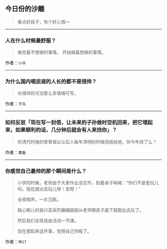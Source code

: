 ## 今日份的沙雕

> 看点好段子，有个好心情～


 
---

### 人在什么时候最舒服？

> 做完最不想做的事情。 开始做最想做的事情。


作者：`小许`

---

### 为什么国内唱民谣的人长的都不是很帅？

> 长得帅的可没那么多情绪可写。


作者：`子鸟`

---

### 如何反驳「现在写一封信，让未来的子孙做时空机回来，把它埋起来，如果顺利的话，几分钟后就会有人来找你」？

> 你清代时候的曾曾祖父让后人每年清明的时候烧纸给他，你今年烧了么？


作者：`曹磊`

---

### 你感觉自己最帅的那个瞬间是什么？

> 小学的时候，老师由于大家作业没交齐，拍着桌子呐喊：“你们不是爱玩儿吗，现在就出去玩儿呀！去呀！”
> 
> 全班噤声，一片沉默。
> 
> 缺心眼儿的我兴高采烈蹦蹦跳跳从老师眼皮子底下就跑出去玩了。
> 
> 然后我们全班自由活动一节课。
> 
> 现在想起来这件事，觉得自己帅极了。


作者：`林17`